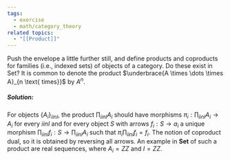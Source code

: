 ```yaml
---
tags:
  - exercise
  - math/category_theory
related topics:
  - "[[Product]]"
---
```

Push the envelope a little further still, and define products and coproducts for families (i.e., indexed sets) of objects of a category. Do these exist in Set? It is common to denote the product $\underbrace{A \times \dots \times A}_{n \text{ times}}$ by $A^n$.
##### Solution:
For objects $\{A_i\}_{i in I}$, the product $\prod_{i in I} A_i$ should have morphisms $\pi_i: \prod_{i in I} A_i\to A_i$ for every $i in I$ and for every object $S$ with arrows $f_i: S\to a_i$ a unique morphism $\prod_{i in I} f_i: S \to \prod_{i in I} A_i$ such that $\pi_i \prod_{i in I} f_i = f_i$. The notion of coproduct dual, so it is obtained by reversing all arrows. An example in $\mathbf{Set}$ of such a product are real sequences, where $A_i= ZZ$ and $I= ZZ$.
